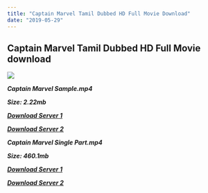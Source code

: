 ```yaml
---
title: "Captain Marvel Tamil Dubbed HD Full Movie Download"
date: "2019-05-29"
---
```


## Captain Marvel Tamil Dubbed HD Full Movie download

[![](https://1.bp.blogspot.com/-Tupx2ckFkFY/XO65JVZ63XI/AAAAAAAAAEQ/FNoL0q2HwrE0IqD_GYVZ5QNzenlOtE5CwCLcBGAs/s640/9aac3bd7-c5f6-4eee-9337-8223f73f2b43.jpeg)](https://1.bp.blogspot.com/-Tupx2ckFkFY/XO65JVZ63XI/AAAAAAAAAEQ/FNoL0q2HwrE0IqD_GYVZ5QNzenlOtE5CwCLcBGAs/s1600/9aac3bd7-c5f6-4eee-9337-8223f73f2b43.jpeg)

**_Captain Marvel Sample.mp4_**

**_Size: 2.22mb_**

**_[Download Server 1](http://b8.wetransfer.vip/files/Tamil{c159298fb141cbadc7232f68964181f47c3dba5abf1fc31c2462b14f0846cd70}20Dubbed{c159298fb141cbadc7232f68964181f47c3dba5abf1fc31c2462b14f0846cd70}20Movies/Tamil{c159298fb141cbadc7232f68964181f47c3dba5abf1fc31c2462b14f0846cd70}202019{c159298fb141cbadc7232f68964181f47c3dba5abf1fc31c2462b14f0846cd70}20Dubbed{c159298fb141cbadc7232f68964181f47c3dba5abf1fc31c2462b14f0846cd70}20Movies/Captain{c159298fb141cbadc7232f68964181f47c3dba5abf1fc31c2462b14f0846cd70}20Marvel{c159298fb141cbadc7232f68964181f47c3dba5abf1fc31c2462b14f0846cd70}20(2019)/Captain{c159298fb141cbadc7232f68964181f47c3dba5abf1fc31c2462b14f0846cd70}20Marvel{c159298fb141cbadc7232f68964181f47c3dba5abf1fc31c2462b14f0846cd70}20(2019){c159298fb141cbadc7232f68964181f47c3dba5abf1fc31c2462b14f0846cd70}20Proper{c159298fb141cbadc7232f68964181f47c3dba5abf1fc31c2462b14f0846cd70}20HDRip/Captain{c159298fb141cbadc7232f68964181f47c3dba5abf1fc31c2462b14f0846cd70}20Marvel{c159298fb141cbadc7232f68964181f47c3dba5abf1fc31c2462b14f0846cd70}20(2019){c159298fb141cbadc7232f68964181f47c3dba5abf1fc31c2462b14f0846cd70}20Sample{c159298fb141cbadc7232f68964181f47c3dba5abf1fc31c2462b14f0846cd70}20(640x360).mp4)_**

**_[Download Server 2](http://b8.wetransfer.vip/files/Tamil{c159298fb141cbadc7232f68964181f47c3dba5abf1fc31c2462b14f0846cd70}20Dubbed{c159298fb141cbadc7232f68964181f47c3dba5abf1fc31c2462b14f0846cd70}20Movies/Tamil{c159298fb141cbadc7232f68964181f47c3dba5abf1fc31c2462b14f0846cd70}202019{c159298fb141cbadc7232f68964181f47c3dba5abf1fc31c2462b14f0846cd70}20Dubbed{c159298fb141cbadc7232f68964181f47c3dba5abf1fc31c2462b14f0846cd70}20Movies/Captain{c159298fb141cbadc7232f68964181f47c3dba5abf1fc31c2462b14f0846cd70}20Marvel{c159298fb141cbadc7232f68964181f47c3dba5abf1fc31c2462b14f0846cd70}20(2019)/Captain{c159298fb141cbadc7232f68964181f47c3dba5abf1fc31c2462b14f0846cd70}20Marvel{c159298fb141cbadc7232f68964181f47c3dba5abf1fc31c2462b14f0846cd70}20(2019){c159298fb141cbadc7232f68964181f47c3dba5abf1fc31c2462b14f0846cd70}20Proper{c159298fb141cbadc7232f68964181f47c3dba5abf1fc31c2462b14f0846cd70}20HDRip/Captain{c159298fb141cbadc7232f68964181f47c3dba5abf1fc31c2462b14f0846cd70}20Marvel{c159298fb141cbadc7232f68964181f47c3dba5abf1fc31c2462b14f0846cd70}20(2019){c159298fb141cbadc7232f68964181f47c3dba5abf1fc31c2462b14f0846cd70}20Sample{c159298fb141cbadc7232f68964181f47c3dba5abf1fc31c2462b14f0846cd70}20(640x360).mp4)_**

**_Captain Marvel Single Part.mp4_**

**_Size: 460.1mb_**

**_[Download Server 1](http://n.wetransfer.vip//files/Captain{c159298fb141cbadc7232f68964181f47c3dba5abf1fc31c2462b14f0846cd70}20Marvel{c159298fb141cbadc7232f68964181f47c3dba5abf1fc31c2462b14f0846cd70}20(2019){c159298fb141cbadc7232f68964181f47c3dba5abf1fc31c2462b14f0846cd70}20Single{c159298fb141cbadc7232f68964181f47c3dba5abf1fc31c2462b14f0846cd70}20Part{c159298fb141cbadc7232f68964181f47c3dba5abf1fc31c2462b14f0846cd70}20(640x360).mp4)_**

**_[Download Server 2](http://n.wetransfer.vip//files/Captain{c159298fb141cbadc7232f68964181f47c3dba5abf1fc31c2462b14f0846cd70}20Marvel{c159298fb141cbadc7232f68964181f47c3dba5abf1fc31c2462b14f0846cd70}20(2019){c159298fb141cbadc7232f68964181f47c3dba5abf1fc31c2462b14f0846cd70}20Single{c159298fb141cbadc7232f68964181f47c3dba5abf1fc31c2462b14f0846cd70}20Part{c159298fb141cbadc7232f68964181f47c3dba5abf1fc31c2462b14f0846cd70}20(640x360).mp4)_**
